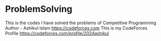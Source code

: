 # ProblemSolving
This is the codes I have solved the problems of Competitive Programming
Author - Ashikul Islam
https://codeforces.com
This is my CodeForces Profile
https://codeforces.com/profile/2024ashikul
